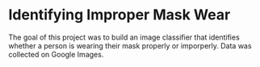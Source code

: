 # Identifying Improper Mask Wear

The goal of this project was to build an image classifier that identifies whether a person is wearing their mask properly or imporperly. Data was collected on Google Images.
